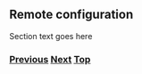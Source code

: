 ## Remote configuration

Section text goes here

<!-- Link lines generated automatically; do not delete -->

### [<ins>Previous</ins>](Address%20and%20Prefix%20Management.md) [<ins>Next</ins>](Benchmarking%20and%20monitoring.md) [<ins>Top</ins>](6.%20Management%20and%20Operations.md)
